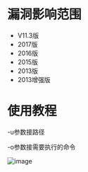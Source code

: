 # 漏洞影响范围
- V11.3版
- 2017版
- 2016版
- 2015版
- 2013版
- 2013增强版

# 使用教程
-u参数接路径

-o参数接需要执行的命令

![image](https://www.ghtwf01.cn/usr/uploads/2020/10/559386574.png)
